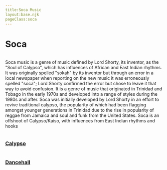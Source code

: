 ```yaml
---
title:Soca Music
layout:base.njk
pageClass:soca
---
```

<h1 class="main-genre">Soca</h1>
<img src=""> <!-- image depicting the genre-->

<p class="summary">Soca music is a genre of music defined by Lord Shorty, its inventor, as the "Soul of Calypso", which has influences of African and East Indian rhythms. It was originally spelled "sokah" by its inventor but through an error in a local newspaper when reporting on the new music it was erroneously spelled "soca"; Lord Shorty confirmed the error but chose to leave it that way to avoid confusion. It is a genre of music that originated in Trinidad and Tobago in the early 1970s and developed into a range of styles during the 1980s and after. Soca was initially developed by Lord Shorty in an effort to revive traditional calypso, the popularity of which had been flagging amongst younger generations in Trinidad due to the rise in popularity of reggae from Jamaica and soul and funk from the United States. Soca is an offshoot of Calypso/Kaiso, with influences from East Indian rhythms and hooks <!-- summary of main genre here--> </p>

<!-- sub genre selection-->

<div class="sub">
    <a href="/calypso" class="sub-link">
<img src=""> <!-- image of popular album or artist from said sub-genre-->
<div class="sub-info">
<h3>Calypso<!--sub genre name--></h3>
<p><!-- short description of sub genre--></p>
</div>
</a>
</div>

<div class="sub">
    <a href="/dancehall" class="sub-link">
<img src=""> <!-- image of popular album or artist from said sub-genre-->
<div class="sub-info">
<h3>Dancehall<!--sub genre name--></h3>
<p><!-- short description of sub genre--></p>
</div>
</a>
</div>

<div class="sub">
    <a href="/funk" class="sub-link">
<img src=""> <!-- image of popular album or artist from said sub-genre-->
<div class="sub-info">
<h3><!--sub genre name--></h3>
<p><!-- short description of sub genre--></p>
</div>
</a>
</div>

<div class="sub">
    <a href="/groove" class="sub-link">
<img src=""> <!-- image of popular album or artist from said sub-genre-->
<div class="sub-info">
<h3><!--sub genre name--></h3>
<p><!-- short description of sub genre--></p>
</div>
</a>
</div>

<div class="sub">
    <a href="/reggaeton" class="sub-link">
<img src=""> <!-- image of popular album or artist from said sub-genre-->
<div class="sub-info">
<h3><!--sub genre name--></h3>
<p><!-- short description of sub genre--></p>
</div>
</a>
</div>




